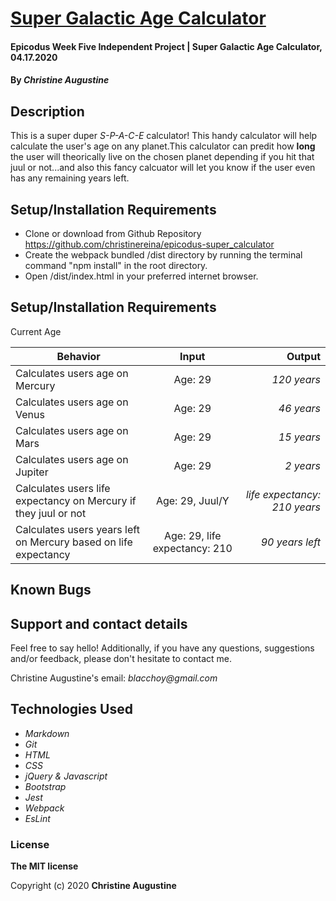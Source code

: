 # [Super Galactic Age Calculator](https://github.com/christinereina/epicodus-super_calculator)

#### Epicodus Week Five Independent Project | Super Galactic Age Calculator, 04.17.2020

#### By _**Christine Augustine**_

## Description

This is a super duper *S-P-A-C-E* calculator! This handy calculator will help calculate the user's age on any planet.This calculator can predit how **long** the user will theorically live on the chosen planet depending if you hit that juul or not...and also this fancy calcuator will let you know if the user even has any remaining years left. 

## Setup/Installation Requirements

* Clone or download from Github Repository 
https://github.com/christinereina/epicodus-super_calculator
* Create the webpack bundled /dist directory by running the terminal command "npm install" in the root directory.
* Open /dist/index.html in your preferred internet browser.

## Setup/Installation Requirements

Current Age

| Behavior       | Input         | Output  |
| ------------- |:-------------:| -----:|
| Calculates users age on Mercury | Age: 29 | *120 years*|
| Calculates users age on Venus | Age: 29 | *46 years*|
| Calculates users age on Mars   | Age: 29 | *15 years* |
| Calculates users age on Jupiter | Age: 29 | *2 years* |
| Calculates users life expectancy on Mercury if they juul or not  | Age: 29, Juul/Y | *life expectancy: 210 years*|
Calculates users years left on Mercury based on life expectancy |Age: 29, life expectancy: 210| *90 years left*

## Known Bugs


## Support and contact details

Feel free to say hello! Additionally, if you have any questions, suggestions and/or feedback, please don't hesitate to contact me.

Christine Augustine's email:
_blacchoy@gmail.com_

## Technologies Used

* _Markdown_
* _Git_
* _HTML_
* _CSS_
* _jQuery & Javascript_
* _Bootstrap_  
* _Jest_
* _Webpack_
* _EsLint_

### License

**The MIT license**

Copyright (c) 2020 **Christine Augustine**
